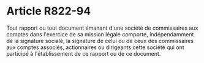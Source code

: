 # Article R822-94

Tout rapport ou tout document émanant d'une société de commissaires aux comptes dans l'exercice de sa mission légale comporte, indépendamment de la signature sociale, la signature de celui ou de ceux des commissaires aux comptes associés, actionnaires ou dirigeants cette société qui ont participé à l'établissement de ce rapport ou de ce document.